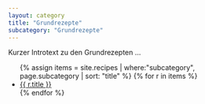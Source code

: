 ```yaml
---
layout: category
title: "Grundrezepte"
subcategory: "Grundrezepte"
---
```


<p>Kurzer Introtext zu den Grundrezepten …</p>

<ul>
{% assign items = site.recipes | where:"subcategory", page.subcategory | sort: "title" %}
{% for r in items %}
  <li><a href="{{ r.url | relative_url }}">{{ r.title }}</a></li>
{% endfor %}
</ul>
